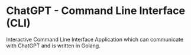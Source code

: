 # ChatGPT - Command Line Interface (CLI)

Interactive Command Line Interface Application which can communicate with ChatGPT and is written in Golang.

